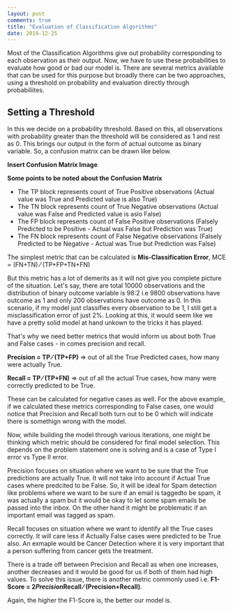 ```yaml
---
layout: post
comments: true
title: "Evaluation of Classification Algorithms"
date: 2019-12-25
---
```


Most of the Classification Algorithms give out probability corresponding to each observation as their output. Now, we have to use these 
probabilities to evaluate how good or bad our model is. There are several metrics available that can be used for this purpose but broadly there can be two approaches, using a threshold on probability and evaluation directly through probabiliites.

## Setting a Threshold

In this we decide on a probability threshold. Based on this, all observations with probability greater than the threshold will be considered as 1 and rest as 0. This brings our output in the form of actual outcome as binary variable. So, a confusion matrix can be drawn like below.

**Insert Confusion Matrix Image**

**Some points to be noted about the Confusion Matrix** 
* The TP block represents count of True Positive observations (Actual value was True and Predicted value is also True)
* The TN block represents count of True Negative observations (Actual value was False and Predicted value is aslo False)
* The FP block represents count of False Positive observations (Falsely Predicted to be Positive - Actual was False but Prediction was True)
* The FN block represents count of False Negative observations (Falsely Predicted to be Negative - Actual was True but Prediction was False)

The simplest metric that can be calculated is **Mis-Classification Error**, MCE = (FN+TN) &frasl; (TP+FP+TN+FN)

But this metric has a lot of demerits as it will not give you complete picture of the situation. Let's say, there are total 10000 
observations and the distribution of binary outcome variable is 98:2 i.e 9800 observations have outcome as 1 and only 200 observations 
have outcome as 0. In this scenario, if my model just classifies every observation to be 1, I still get a misclassification error of 
just 2%. Looking at this, it would seem like we have a pretty solid model at hand unkown to the tricks it has played.

That's why we need better metrics that would inform us about both True and False cases - in comes precision and recall.

**Precision = TP &frasl; (TP+FP)** &#8658; out of all the True Predicted cases, how many were actually True.

**Recall = TP &frasl; (TP+FN)** &#8658; out of all the actual True cases, how many were correctly predicted to be True.

These can be calculated for negative cases as well. For the above example, if we calculated these metrics corresponding to False cases,
one would notice that Precision and Recall both turn out to be 0 which will indicate there is somethign wrong with the model.

Now, while building the model through various iterations, one might be thinking which metric should be considered for final model 
selection. This depends on the problem statement one is solving and is a case of Type I error vs Type II error. 

Precision focuses on situation where we want to be sure that the True predictions are actually True. It will not take into account if 
Actual True cases where predcited to be False. So, it will be ideal for Spam detection like problems where we want to be sure if an email is taggedto be spam, it was actually a spam but it would be okay to let some spam emails be passed into the inbox. On the other hand it might be problematic if an important email was tagged as spam.

Recall focuses on situation where we want to identify all the True cases correctly. It will care less if Actually False cases were
predicted to be True also. An exmaple would be Cancer Detection where it is very important that a person suffering from cancer gets the
treatment.

There is a trade off between Precision and Recall as when one increases, another decreases and it would be good for us if both of them had high values.
To solve this issue, there is another metric commonly used i.e. **F1-Score = 2*Precision*Recall &frasl; (Precision+Recall)**.

Again, the higher the F1-Score is, the better our model is.



